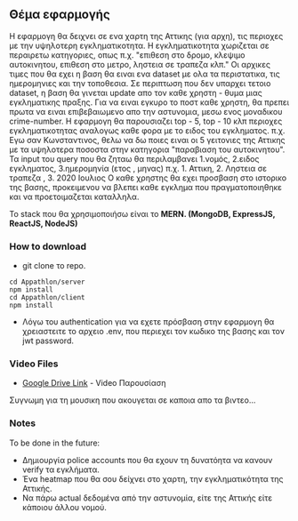 ## Θέμα εφαρμογής

 Η εφαρμογη θα δειχνει σε ενα χαρτη της Αττικης (για αρχη), τις περιοχες με την υψηλοτερη εγκληματικοτητα. 
 Η εγκληματικοτητα χωριζεται σε περαιρετω κατηγοριες, οπως π.χ. "επιθεση στο δρομο, κλεψιμο αυτοκινητου, επιθεση στο μετρο, ληστεια σε τραπεζα κλπ." Οι αρχικες τιμες που θα εχει η βαση θα ειναι ενα dataset με ολα τα περιστατικα, τις ημερομηνιες και την τοποθεσια. Σε περιπτωση που δεν υπαρχει τετοιο dataset, η βαση θα γινεται update απο τον καθε χρηστη - θυμα μιας εγκληματικης πραξης. Για να ειναι εγκυρο το ποστ καθε χρηστη, θα πρεπει πρωτα να ειναι επιβεβαιωμενο απο την αστυνομια, μεσω ενος μοναδικου crime-number. Η εφαρμογη θα παρουσιαζει top - 5, top - 10 κλπ περιοχες εγκληματικοτητας αναλογως καθε φορα με το ειδος του εγκληματος. π.χ. Εγω σαν Κωνσταντινος, θελω να δω ποιες ειναι οι 5 γειτονιες της Αττικης με τα υψηλοτερα ποσοστα στην κατηγορια "παραβιαση του αυτοκινητου". Τα input του query που θα ζηταω θα περιλαμβανει 1.νομός, 2.ειδος εγκληματος, 3.ημερομηνία (ετος , μηνας) π.χ. 1. Αττικη, 2. Ληστεια σε τραπεζα , 3. 2020 Ιουλιος Ο καθε χρηστης θα εχει προσβαση στο ιστορικο της βασης, προκειμενου να βλεπει καθε εγκλημα που πραγματοποιηθηκε και να προετοιμαζεται καταλληλα.

 Το stack που θα χρησιμοποιήσω είναι το **MERN. (MongoDB, ExpressJS, ReactJS, NodeJS)** 


### How to download 

- git clone το repo.

```
cd Appathlon/server
npm install
cd Appathlon/client
npm install
```
- Λόγω του authentication για να εχετε πρόσβαση στην εφαρμογη θα χρειαστειτε το αρχειο .env, που περιεχει τον κωδικο της βασης και τον jwt password.


### Video Files

* [Google Drive Link](https://drive.google.com/drive/folders/1aPQbeiRNoKtBLusuiXeu2dCWhJdfQQXY?usp=sharing) - Video Παρουσίαση 

Συγνωμη για τη μουσικη που ακουγεται σε καποια απο τα βιντεο... 

### Notes

To be done in the future:
- Δημιουργία police accounts που θα εχουν τη δυνατόητα να κανουν verify τα εγκλήματα.
- Ένα heatmap που θα σου δείχνει στο χαρτη, την εγκληματικότητα της Αττικής.
- Να πάρω actual δεδομένα από την αστυνομία, είτε της Αττικής είτε κάποιου άλλου νομού.

